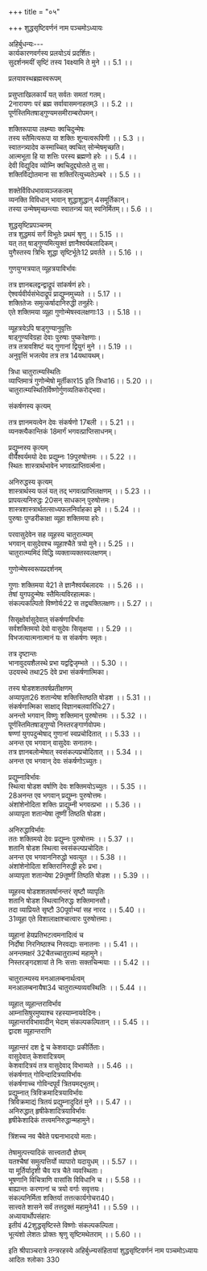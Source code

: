 +++
title = "०५"

+++
शुद्धसृष्टिवर्णनं नाम पञ्चमोऽध्यायः  
  
अहिर्बुधन्यः---  
कार्यकारणवर्गस्य प्रलयोऽयं प्रदर्शितः।  
सुदर्शनमयीं सृष्टिं तस्य 1वक्ष्यामि ते मुने ।। 5.1 ।।  
  
प्रलयावस्थब्रह्मस्वरूपम्  
  
प्रसुप्ताखिलकार्यं यत् सर्वतः समतां गतम्।  
2नारायणः परं ब्रह्म सर्वावासमनाहतम्3 ।। 5.2 ।।  
पूर्णस्तिमितषाड्गुण्यमसमीराम्बरोपमन्।  
  
शक्तिरूपाया लक्ष्म्याः क्वचिदुन्मेषः  
तस्य स्तैमित्यरूपा या शक्तिः शून्यत्वरूपिणी ।। 5.3 ।।  
स्वातन्त्र्यादेव कस्माच्चित् क्वचित् सोन्मेषमृच्छति।  
आत्मभूता हि या शत्तिः परस्य ब्रह्मणो हरेः ।। 5.4 ।।  
देवी विद्युदिव व्योम्नि क्वचिदुद्द्योतते तु सा।  
शक्तिर्विद्योतमाना सा शक्तिरित्युच्यतेऽम्बरे ।। 5.5 ।।  
  
शक्तेर्विविधभावव्यञ्जकत्वम्  
व्यनक्ति विविधान् भावान् शुद्धाशुद्धान् 4समूर्तिकान्।  
तस्या उन्मेषमृच्छन्त्याः स्वातन्त्र्यं यत् स्वनिर्मितम्।। 5.6 ।।  

[^1]: वक्ष्याम्यहं B C E F J.  

[^2]: नारायणमयं D.नारायणपरं J.  

[^3]: अनागतम् D.  

[^4]: स्वभक्तिगान् D; स्वमूर्तिकान् E.J. स्वमूर्तिगान् F.  
प्रेक्षणात्मा स संकल्पस्तत् सुदर्शनमुच्यते।  
सा क्रिया तद्धरेर्वीर्थं तत् तेजश्च बलं च तत् ।। 5.7 ।।  
5व्यज्यन्ते ये च ते भावाः स्वभित्तिपरिवर्तिताः।  
सा भूतिर्विष्णुशक्तिः सा शक्तेः कोट्यंशकल्पिता।। 5.8 ।।  
बहुभिर्द्वन्द्वभावैः सा शक्तिर्भूतमयी6 स्थिता।  
शुद्धाशुद्धविभागेन चेत्यचेतनरूपतः।। 5.9 ।।  
7काल्यकालविभेदेन व्यक्ताव्यक्तविभागतः।  
व्यङ्ग्यव्यञ्जनरूपेण8 वाच्यवाचकभेदतः ।। 5.10 ।।  
भोग्यभोक्तृविभेदेन देहदेहिविभेदतः।  
अन्यैश्चैवंप्रकारैः सा द्वन्द्वभेदैर्विभज्यते ।। 5.11 ।।  
एवं प्रकारभेदेन9 या शक्तिर्हेतुतां गता।  
तां विजानीहि देवर्षे दिव्यां सौदर्शनीं कलाम् ।। 5.12 ।।  
समीर्यते यथा वह्निर्मेघो वापि समीरणात्।  
तथा सुदर्शनेनैव विभूतिः प्रेर्यते कला ।। 5.13 ।।  
आनुलोम्येन सर्गे तु प्रातिलोम्येन संहृतौ।  
यथा संप्रेर्यमाणा सा सुदर्शननभस्वता ।। 5.14 ।।  

[^5]: व्यज्यते A B C E F.  

[^6]: भूतमयैः A B C E F J  

[^7]: कालकाल्य A B C J.  

[^8]:  व्यङ्ग्यव्यञ्जनभावेन A B C E F J.  

[^9]: भेदस्य A B C E F J.  
दधाति विविधान् भावांस्तथा10 मे 11गदतः श्रृणु।  
  
शुद्धसृष्टिप्रपञ्चनम्  
तत्र शुद्धमयं सर्गं विभूतेः प्रथमं श्रृणु ।। 5.15 ।।  
यत् तत् षाड्गुण्यमित्युक्तं ज्ञानैश्वर्यबलादिकम्।  
युगैस्तस्य त्रिभिः शुद्धा सृष्टिर्भूतेः12 प्रवर्तते ।। 5.16 ।।  
  
गुणयुग्मत्रयात् व्यूहत्रयाविर्भावः  
  
तत्र ज्ञानबलद्वन्द्वाद्रूपं सांकर्षणं हरेः।  
ऐश्वर्यवीर्यसंभेदाद्रूपं प्राद्युम्नमुच्यते ।। 5.17 ।।  
शक्तितेजः समुत्कर्षादानिरुद्धी तनुर्हरेः।  
एते शक्तिमया व्यूहा गुणोन्मेषस्वलक्षणाः13 ।। 5.18 ।।  
  
व्यूहत्रयेऽपि षाड्गुण्यानुवृत्तिः  
षाड्गुण्यविग्रहा देवाः पुरुषाः पुष्करेक्षणाः।  
तत्र तत्रावशिष्टं यद् गुणानां द्वियुगं मुने ।। 5.19 ।।  
अनुवृत्तिं भजत्येव तत्र तत्र 14यथायथम्।  
  
त्रिधा चातुरात्म्यस्थितिः  
व्याप्तिमात्रं गुणोन्मेषो मूर्तीकार15 इति त्रिधा16।। 5.20 ।।  
चातुरात्म्यस्थितिर्विष्णोर्गुणव्यतिकरोद्भवा।  

[^10]: तदा E.F  

[^11]: वदतः A B C E F J  

[^12]: सृष्टिभूते A B C F सृष्टिभूतैः E.  

[^13]: सलक्षणः A B C E F.  

[^14]: यथातथम् E; यथा तथा E J.  

[^15]: मूर्तिकार इति All MSS.  

[^16]: क्रिया A B C D.  
  
संकर्षणस्य कृत्यम्  
  
तत्र ज्ञानमयत्वेन देवः संकर्षणो 17बली ।। 5.21 ।।  
व्यनक्त्यैकान्तिकं 18मार्गं भगवत्प्राप्तिसाधनम्।  
  
प्रद्युम्नस्य कृत्यम्  
वीर्यैश्वर्यमयो देवः प्रद्युम्नः 19पुरुषोत्तमः ।। 5.22 ।।  
स्थितः शास्त्रार्थभावेन भगवत्प्राप्तिवर्त्मना।  
  
अनिरुद्धस्य कृत्यम्  
शास्त्रार्थस्य फलं यत् तद् भगवत्प्राप्तिलक्षणम् ।। 5.23 ।।  
प्रापयत्यनिरुद्धः 20सन् साधकान् पुरुषोत्तमः।  
शास्त्रशास्त्रार्थतत्साध्यफलनिर्वाहका इमे ।। 5.24 ।।  
पुरुषाः पुण्डरीकाक्षा व्यूहा शक्तिमया हरेः।  
  
परवासुदेवेन सह व्यूहस्य चातुरात्म्यम्  
भगवान् वासुदेवश्च व्यूहाश्चैते त्रयो मुने।। 5.25 ।।  
चातुरात्म्यमिदं विद्धि व्यक्ताव्यक्तस्वलक्षणम्।  
  
गुणोन्मेषस्वरूपप्रदर्शनम्  
  
गुणाः शक्तिमया ये21 ते ज्ञानैश्वर्यबलादयः ।। 5.26 ।।  
तेषां युगपदुन्मेषः स्तैमित्यविरहात्मकः।  
संकल्पकल्पितो विष्णोर्यः22 स तद्व्यक्तिलक्षणः।। 5.27 ।।  

[^17]: बलः D  

[^18]: रूपम् J.  

[^19]: पुष्करेक्षणः D  

[^20]: तत् A B C E F.  

[^21]: एते B C J.  

[^22]: र्या स्थितिर्व्यक्तिलक्षणा A B C E F J  
भगवान् वासुदेवः स परमा प्रकृतिश्च सा।  
शक्तिर्या 23व्यापिनो विष्णोः सा जगत्प्रकृतिः परा ।। 5.28 ।।  
शक्तेः शक्तिमतो 24भेदाद् वासुदेव इतीर्यते।  
  
सिसृक्षोर्वासुदेवात् संकर्षणाविर्भावः  
सर्वशक्तिमयो देवो वासुदेवः सिसृक्षया ।। 5.29 ।।  
विभजत्यात्मनात्मानं यः स संकर्षणः स्मृतः।  
  
तत्र दृष्टान्तः  
भानावुदयशैलस्थे प्रभा यद्वद्विजृम्भते ।। 5.30 ।।  
उदयस्थे तथा25 देवे प्रभा संकर्षणात्मिका।  
  
तस्य षोडशशतवर्षप्रतीक्षणम्  
अव्यापृता26 शतान्येषा शक्तिस्तिष्ठति षोडश ।। 5.31 ।।  
संकर्षणात्मिका साक्षाद् विज्ञानबलवारिधिः27।  
अनन्तो भगवान् विष्णुः शक्तिमान् पुरुषोत्तमः ।। 5.32 ।।  
पूर्णस्तिमितषाड्गुण्यो निस्तरङ्गार्णवोपमः।  
षण्णां युगपदुन्मेषाद् गुणानां स्वप्रचोदितात् ।। 5.33 ।।  
अनन्त एव भगवान् वासुदेवः सनातनः।  
तत्र ज्ञानबलोन्मेषात् स्वसंकल्पप्रचोदितात् ।। 5.34 ।।  
अनन्त एव भगवान् देवः संकर्षणोऽच्युतः।  

[^23]: व्यापिनि A B C E F J  

[^24]: देवाद् A B C E F.देवः J  

[^25]: तदा A B C E F  

[^26]: अव्यावृता D  

[^27]: वारिधेः B C  
  
प्रद्युम्नाविर्भावः  
स्थित्वा षोडश वर्षाणि देवः शक्तिमयोऽच्युतः ।। 5.35 ।।  
28अनन्त एव भगवान् प्रद्युम्नः पुरुषोत्तमः।  
अंशांशेनोदिता शक्तिः प्राद्युम्नी भगवत्प्रभा ।। 5.36 ।।  
अव्यापृता शतान्येषा तूष्णीं तिष्ठति षोडश।  
  
अनिरुद्धाविर्भावः  
ततः शक्तिमयो देवः प्रद्युम्नः पुरुषोत्तमः ।। 5.37 ।।  
शतानि षोडश स्थित्वा स्वसंकल्पप्रचोदितः।  
अनन्त एव भगवाननिरुद्धो भवत्युत ।। 5.38 ।।  
अंशांशेनोदिता शक्तिरानिरुद्धी हरेः प्रभा।  
अव्यापृता शतान्येषा 29तूष्णीं तिष्ठति षोडश ।। 5.39 ।।  
  
व्यूहस्य षोडशशतवर्षानन्तरं सृष्टौ व्यापृतिः  
शतानि षोडश स्थित्वानिरुद्धः शक्तिमानसौ।  
तदा व्याप्रियते सृष्टौ 30पूर्वाभ्यां सह नारद ।। 5.40 ।।  
31व्यूहा एते विशालाक्षाश्चात्वारः पुरुषोत्तमाः।  
  
व्यूहानां हेयप्रतिभटत्वमनादित्वं च  
निर्दोषा निरनिष्ठाश्च निरवद्याः सनातनाः ।। 5.41 ।।  
अनन्तमक्षरं 32चैतच्चातुरात्म्यं महामुने।  
निस्तरङ्गदशायां ते निः सत्ताः सक्तचिन्मयाः ।। 5.42 ।।  

[^28]: A Omits line  

[^29]: शक्तिः A B C E F  

[^30]: व्यूहाभ्यां A B C E F J  

[^31]: व्यूहानां ते A B C  

[^32]: चैव A B C E F J  
शक्त्यात्मका गुणोन्मेषदशायां ते व्यवस्थिताः।  
33तत्र स्थूलदशायां ते व्यक्तिभावमुपागताः ।। 5.43 ।।  
जगतामुपकाराय सच्चिदानन्दलक्षणाः।  
  
चातुरात्म्यस्य मनआलम्बनार्थत्वम्  
मनआलम्बनायैषा34 चातुरात्म्यव्यवस्थितिः ।। 5.44 ।।  
  
व्यूहात् व्यूहान्तराविर्भाव  
आम्नासिषुरमुष्याश्च रहस्याम्नायवेदिनः।  
व्यूहान्तरविभावादीन् भेदाम् संकल्पकल्पितान् ।। 5.45 ।।  
द्वादश व्यूहान्तराणि  
  
व्यूहान्तरं दश द्वे च केशवाद्याः प्रकीर्तिताः।  
वासुदेवात् केशवादित्रयम्  
केशवादित्रयं तत्र वासुदेवाद् विभाव्यते ।। 5.46 ।।  
संकर्षणात् गोविन्दादित्रयाविर्भावः  
संकर्षणाच्च गोविन्दपूर्वं त्रितयमद्भुतम्।  
प्रद्युम्नात् त्रिविक्रमादित्रयाविर्भावः  
त्रिविक्रमाद्यं त्रितयं प्रद्युम्नादुदितं मुने ।। 5.47 ।।  
अनिरुद्धात् हृषीकेशादित्रयाविर्भावः  
हृषीकेशादिकं तत्त्वमनिरुद्धान्महामुने।  

[^33]: ततः स्थूलदशायां ते मूर्तिभावमुपागताः D  

[^34]: आलम्बना एषा B C E F  
व्यूहान्तरस्य त्रैविध्यम्  
पराः स्वकार्णान्तः स्थाः सूक्ष्मास्ते द्विभुजाः स्मृताः।। 5.48 ।।  
चतुर्भुजास्ते विज्ञेयाः स्थूलास्त्रिभुवनेश्वराः।  
चक्राद्यायुधविन्यासो यन्त्रतन्त्रेऽभिधास्यते ।। 5.49 ।।  
विभवा एकोनचत्वारिंशत्  
विभवाः पद्मनाभाद्यास्त्रिंशच्च नव चैव हि।  
पद्मानाभो ध्रुवोऽनन्तः शक्त्यात्मा मधुसूदनः ।। 5.50 ।।  
विद्याधिदेवः कपिलो विश्वरूपो विहंगमः।  
35क्रोडात्मा बडबावक्त्रो धर्मो वागीश्वरस्तथा ।। 5.51 ।।  
एकाम्भोनिधिशायी च भगवान् कमठेश्वरः।  
36वराहो नारसिंहश्च 37पीयूषहरणस्तथा ।। 5.52 ।।  
श्रीपतिर्भगवान् देवः कान्तात्मामृतधारकः।  
राहुजित् कालनेमिघ्नः पारिजातहरस्तथा।। 5.53 ।।  
लोकनाथस्तु शान्तात्मा दत्तात्रेयो महाप्रभुः।  
न्यग्रोधशायी भगवानेकश्रृङ्गतनुस्तथा ।। 5.54 ।।  
देवो वामनदेहस्तु सर्वव्यापी त्रिविक्रमः।  
नरो नारायणश्चैव हरिः कृष्णस्तथैव च ।। 5.55 ।।  
ज्वलत्परशुधृग्रामो 38रामश्चान्यो धनुर्धरः।  
वेदविद्भगवान् कल्की पातालशयनः 39स्मृतः ।। 5.56 ।।  

[^35]: क्रोधात्मा D.J.  

[^36]: परमो J.  

[^37]: पीयूषा E F J  

[^38]: रामश्चान्यश्चतुर्गतिः D E F G J  

[^39]: प्रभुः D E F J  
  
त्रिंशच्च नव चैवेते पद्मनाभादयो मताः।  
  
तेषामुत्पत्त्यादिकं सात्त्वतादौ ज्ञेयम्  
यतश्चैषां समुत्पत्तिर्यो व्यापारो यदायुधम् ।। 5.57 ।।  
या मूर्तिर्यादृशी चैव यत्र चैते व्यवस्थिताः।  
भूषणानि विचित्राणि वासांसि विविधानि च ।। 5.58 ।।  
बाह्यान्तः करणानां च त्रयो वर्गाः सवृत्तयः।  
संकल्पनिर्मिता शक्तिर्या तत्तत्कार्यगोचरा40।  
सात्त्वते शासने सर्वं तत्तदुक्तं महामुने41 ।। 5.59 ।।  
अध्यायार्थोपसंहारः  
इतीयं 42शुद्धसृष्टिस्ते विष्णोः संकल्पकल्पिता।  
भूत्यंशो लेशतः प्रोक्तः श्रृणु सृष्टिमथेतराम् ।। 5.60 ।।  
  
इति श्रीपाञ्चरात्रे तन्त्ररहस्ये अहिर्बुध्न्यसंहितायां शुद्धसृष्टिवर्णनं नाम पञ्चमोऽध्यायः  
आदितः श्लोकाः 330  
  

[^40]: या सा तत्कार्यगोचरा A B C D E F J  

[^41]:  महामते E F  

[^42]: शुद्धसंसृष्टिः A B C E F J
